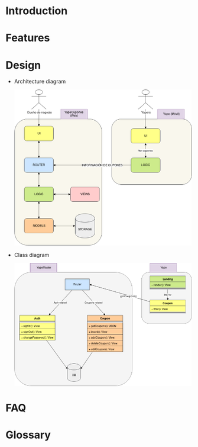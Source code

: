 # Introduction

# Features

# Design

- Architecture diagram

    ![](./diagrams/Architecture-Diagram.png)
    
- Class diagram

    ![](./diagrams/Class-Diagram.png)

# FAQ

# Glossary